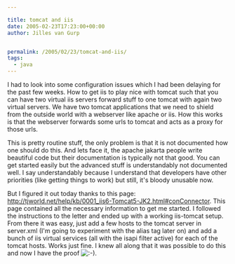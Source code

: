 ```yaml
---

title: tomcat and iis
date: 2005-02-23T17:23:00+00:00
author: Jilles van Gurp


permalink: /2005/02/23/tomcat-and-iis/
tags:
  - java
---
```

 I had to look into some configuration issues which I had been delaying for the past few weeks. How to get iis to play nice with tomcat such that you can have two virtual iis servers forward stuff to one tomcat with again two virtual servers. 
We have two tomcat applications that we need to shield from the outside world with a webserver like apache or iis. How this works is that the webserver forwards some urls to tomcat and acts as a proxy for those urls. 

This is pretty routine stuff, the only problem is that it is not documented how one should do this. And lets face it, the apache jakarta people write beautiful code but their documentation is typically not that good. You can get started easily but the advanced stuff is understandably not documented well. I say understandably because I understand that developers have other priorities (like getting things to work) but still, it's bloody unusable now.

But I figured it out today thanks to this page: http://tjworld.net/help/kb/0001_iis6-Tomcat5-JK2.html#conConnector. This page contained all the necessary information to get me started. I followed the instructions to the letter and ended up with a working iis-tomcat setup. From there it was easy, just add a few hosts to the tomcat server in server.xml (I'm going to experiment with the alias tag later on) and add a bunch of iis virtual services (all with the isapi filter active) for each of the tomcat hosts. Works just fine. I knew all along that it was possible to do this and now I have the proof ![:-)](https://www.jillesvangurp.com/pivot/includes/emot/e_01.gif). 